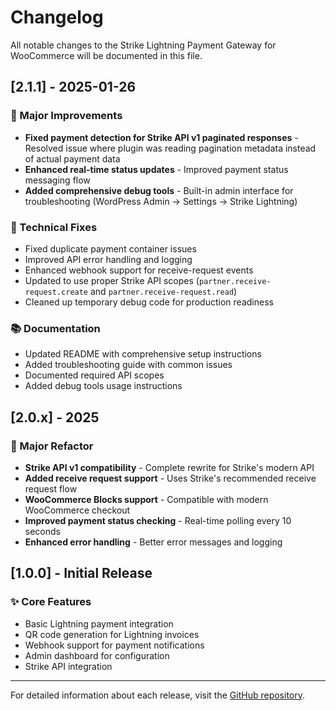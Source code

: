 # Changelog

All notable changes to the Strike Lightning Payment Gateway for WooCommerce will be documented in this file.

## [2.1.1] - 2025-01-26

### 🎉 Major Improvements
- **Fixed payment detection for Strike API v1 paginated responses** - Resolved issue where plugin was reading pagination metadata instead of actual payment data
- **Enhanced real-time status updates** - Improved payment status messaging flow
- **Added comprehensive debug tools** - Built-in admin interface for troubleshooting (WordPress Admin → Settings → Strike Lightning)

### 🔧 Technical Fixes
- Fixed duplicate payment container issues
- Improved API error handling and logging
- Enhanced webhook support for receive-request events
- Updated to use proper Strike API scopes (`partner.receive-request.create` and `partner.receive-request.read`)
- Cleaned up temporary debug code for production readiness

### 📚 Documentation
- Updated README with comprehensive setup instructions
- Added troubleshooting guide with common issues
- Documented required API scopes
- Added debug tools usage instructions

## [2.0.x] - 2025

### 🚀 Major Refactor
- **Strike API v1 compatibility** - Complete rewrite for Strike's modern API
- **Added receive request support** - Uses Strike's recommended receive request flow
- **WooCommerce Blocks support** - Compatible with modern WooCommerce checkout
- **Improved payment status checking** - Real-time polling every 10 seconds
- **Enhanced error handling** - Better error messages and logging

## [1.0.0] - Initial Release

### ✨ Core Features
- Basic Lightning payment integration
- QR code generation for Lightning invoices
- Webhook support for payment notifications
- Admin dashboard for configuration
- Strike API integration

---

For detailed information about each release, visit the [GitHub repository](https://github.com/mnpezz/strike-woo-payment/releases).
